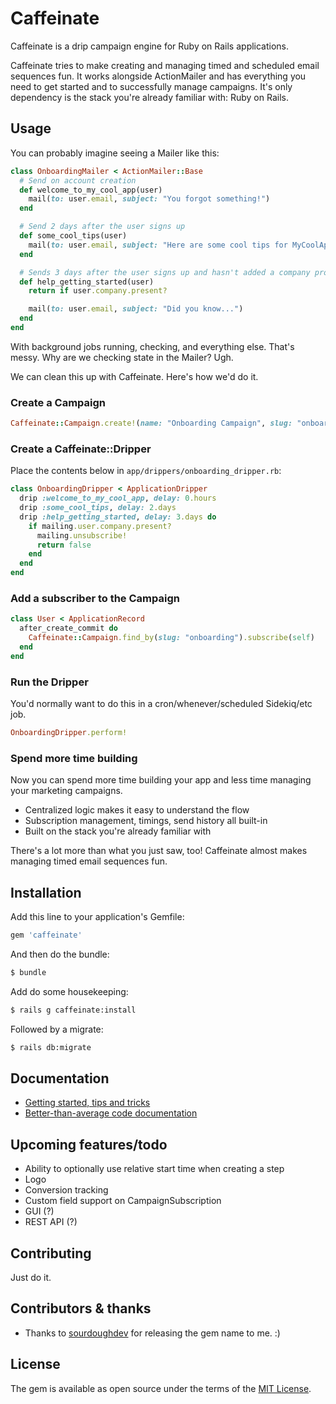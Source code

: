 # Caffeinate

Caffeinate is a drip campaign engine for Ruby on Rails applications.

Caffeinate tries to make creating and managing timed and scheduled email sequences fun. It works alongside ActionMailer 
and has everything you need to get started and to successfully manage campaigns. It's only dependency is the stack you're
already familiar with: Ruby on Rails.

## Usage

You can probably imagine seeing a Mailer like this:

```ruby 
class OnboardingMailer < ActionMailer::Base 
  # Send on account creation
  def welcome_to_my_cool_app(user)
    mail(to: user.email, subject: "You forgot something!")
  end

  # Send 2 days after the user signs up
  def some_cool_tips(user)
    mail(to: user.email, subject: "Here are some cool tips for MyCoolApp")
  end 

  # Sends 3 days after the user signs up and hasn't added a company profile yet
  def help_getting_started(user)
    return if user.company.present?

    mail(to: user.email, subject: "Did you know...")
  end 
end 
```

With background jobs running, checking, and everything else. That's messy. Why are we checking state in the Mailer? Ugh.

We can clean this up with Caffeinate. Here's how we'd do it.

### Create a Campaign

```ruby 
Caffeinate::Campaign.create!(name: "Onboarding Campaign", slug: "onboarding") 
```

### Create a Caffeinate::Dripper

Place the contents below in `app/drippers/onboarding_dripper.rb`:

```ruby 
class OnboardingDripper < ApplicationDripper
  drip :welcome_to_my_cool_app, delay: 0.hours
  drip :some_cool_tips, delay: 2.days
  drip :help_getting_started, delay: 3.days do 
    if mailing.user.company.present?
      mailing.unsubscribe!
      return false
    end
  end
end 
```

### Add a subscriber to the Campaign

```ruby 
class User < ApplicationRecord
  after_create_commit do 
    Caffeinate::Campaign.find_by(slug: "onboarding").subscribe(self)
  end 
end
```

### Run the Dripper

You'd normally want to do this in a cron/whenever/scheduled Sidekiq/etc job.

```ruby
OnboardingDripper.perform!
```

### Spend more time building

Now you can spend more time building your app and less time managing your marketing campaigns.
* Centralized logic makes it easy to understand the flow
* Subscription management, timings, send history all built-in
* Built on the stack you're already familiar with

There's a lot more than what you just saw, too! Caffeinate almost makes managing timed email sequences fun. 

## Installation

Add this line to your application's Gemfile:

```ruby
gem 'caffeinate'
```

And then do the bundle:

```bash
$ bundle
```

Add do some housekeeping:

```bash
$ rails g caffeinate:install 
```

Followed by a migrate:

```bash
$ rails db:migrate
```

## Documentation

* [Getting started, tips and tricks](https://github.com/joshmn/caffeinate/blob/master/docs/README.md) 
* [Better-than-average code documentation](https://rubydoc.info/github/joshmn/caffeinate)

## Upcoming features/todo

* Ability to optionally use relative start time when creating a step 
* Logo
* Conversion tracking
* Custom field support on CampaignSubscription
* GUI (?)
* REST API (?)

## Contributing

Just do it.

## Contributors & thanks

* Thanks to [sourdoughdev](https://github.com/sourdoughdev/caffeinate) for releasing the gem name to me. :) 
 
## License

The gem is available as open source under the terms of the [MIT License](https://opensource.org/licenses/MIT).

